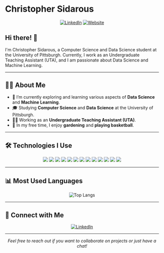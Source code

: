 # Christopher Sidarous

<p align="center">
  <a href="https://www.linkedin.com/in/csidarous/"><img src="https://img.shields.io/badge/-LinkedIn-0077B5?style=for-the-badge&logo=linkedin&logoColor=white" alt="LinkedIn"></a>
  <a href="https://chrstophersidarousportfolio.com"><img src="https://img.shields.io/badge/-My%20Website-000000?style=for-the-badge&logo=About.me&logoColor=white" alt="Website"></a>
</p>

## Hi there! 👋

I'm Christopher Sidarous, a Computer Science and Data Science student at the University of Pittsburgh. Currently, I work as an Undergraduate Teaching Assistant (UTA), and I am passionate about Data Science and Machine Learning.

---

## 👨‍💻 About Me

- 🌱 I’m currently exploring and learning various aspects of **Data Science** and **Machine Learning**.
- 🎓 Studying **Computer Science** and **Data Science** at the University of Pittsburgh.
- 🧑‍🏫 Working as an **Undergraduate Teaching Assistant (UTA)**.
- 🌿 In my free time, I enjoy **gardening** and **playing basketball**.

---

## 🛠 Technologies I Use

<p align="center">
  <img src="https://img.shields.io/badge/-Pandas-150458?style=for-the-badge&logo=pandas&logoColor=white" />
  <img src="https://img.shields.io/badge/-VSCode-007ACC?style=for-the-badge&logo=visual%20studio%20code&logoColor=white" />
  <img src="https://img.shields.io/badge/-Git-F05032?style=for-the-badge&logo=git&logoColor=white" />
  <img src="https://img.shields.io/badge/-Flask-000000?style=for-the-badge&logo=flask&logoColor=white" />
  <img src="https://img.shields.io/badge/-Docker-2496ED?style=for-the-badge&logo=docker&logoColor=white" />
  <img src="https://img.shields.io/badge/-Python-3776AB?style=for-the-badge&logo=python&logoColor=white" />
  <img src="https://img.shields.io/badge/-JavaScript-F7DF1E?style=for-the-badge&logo=javascript&logoColor=black" />
  <img src="https://img.shields.io/badge/-HTML-E34F26?style=for-the-badge&logo=html5&logoColor=white" />
  <img src="https://img.shields.io/badge/-CSS-1572B6?style=for-the-badge&logo=css3&logoColor=white" />
  <img src="https://img.shields.io/badge/-Material%20UI-0081CB?style=for-the-badge&logo=mui&logoColor=white" />
  <img src="https://img.shields.io/badge/-Firebase-FFCA28?style=for-the-badge&logo=firebase&logoColor=black" />
  <img src="https://img.shields.io/badge/-Vercel-000000?style=for-the-badge&logo=vercel&logoColor=white" />
  <img src="https://img.shields.io/badge/-GitHub-181717?style=for-the-badge&logo=github&logoColor=white" />
</p>

---

## 📊 Most Used Languages

<p align="center">
  <img src="https://github-readme-stats.vercel.app/api/top-langs/?username=csidarous&layout=compact&theme=tokyonight" alt="Top Langs" />
</p>

---

## 🤝 Connect with Me

<p align="center">
  <a href="https://www.linkedin.com/in/csidarous/"><img src="https://img.shields.io/badge/-LinkedIn-0077B5?style=for-the-badge&logo=linkedin&logoColor=white" alt="LinkedIn"></a>
</p>

---

<p align="center">
  <i>Feel free to reach out if you want to collaborate on projects or just have a chat!</i>
</p>


